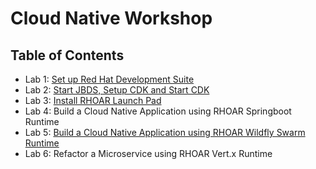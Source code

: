 # Cloud Native Workshop

## Table of Contents

* Lab 1: [Set up Red Hat Development Suite](1.SetupRedHatDevSuite.md)
* Lab 2: [Start JBDS, Setup CDK and Start CDK](2.SetupCDKFromJBDS.md)
* Lab 3: [Install RHOAR Launch Pad](3.InstallRHOARLaunchPad.md)
* Lab 4: Build a Cloud Native Application using RHOAR Springboot Runtime
* Lab 5: [Build a Cloud Native Application using RHOAR Wildfly Swarm Runtime](WildflyRestServices.md)
* Lab 6: Refactor a Microservice using RHOAR Vert.x Runtime